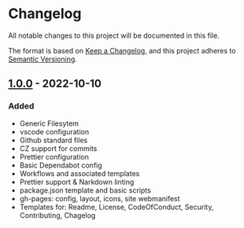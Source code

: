 # Changelog
<!-- markdownlint-disable MD024 -->
All notable changes to this project will be documented in this file.

The format is based on [Keep a Changelog](https://keepachangelog.com/en/1.0.0/),
and this project adheres to [Semantic Versioning](https://semver.org/spec/v2.0.0.html).

## [1.0.0](https://github.com/e2d2ipi/tmpl-github/tag/v1.0.0) - 2022-10-10

### Added

- Generic Filesytem
- vscode configuration
- Github standard files
- CZ support for commits
- Prettier configuration
- Basic Dependabot config
- Workflows and associated templates
- Prettier support & Narkdown linting
- package.json template and basic scripts
- gh-pages: config, layout, icons, site webmanifest
- Templates for: Readme, License, CodeOfConduct, Security, Contributing, Chagelog

<!-- markdownlint-enable MD037 -->
